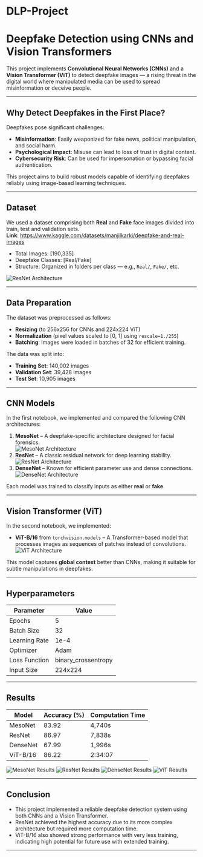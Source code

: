 # DLP-Project

# Deepfake Detection using CNNs and Vision Transformers

This project implements **Convolutional Neural Networks (CNNs)** and a **Vision Transformer (ViT)** to detect deepfake images — a rising threat in the digital world where manipulated media can be used to spread misinformation or deceive people.

---

## Why Detect Deepfakes in the First Place?

Deepfakes pose significant challenges:

- **Misinformation**: Easily weaponized for fake news, political manipulation, and social harm.
- **Psychological Impact**: Misuse can lead to loss of trust in digital content.
- **Cybersecurity Risk**: Can be used for impersonation or bypassing facial authentication.

This project aims to build robust models capable of identifying deepfakes reliably using image-based learning techniques.

---

## Dataset

We used a dataset comprising both **Real** and **Fake** face images divided into train, test and validation sets. <br>
**Link**: https://www.kaggle.com/datasets/manjilkarki/deepfake-and-real-images

- Total Images: [190,335]
- Deepfake Classes: [Real/Fake]
- Structure: Organized in folders per class — e.g., `Real/`, `Fake/`, etc.

![ResNet Architecture](./README_Images/sample_images.png)

---

## Data Preparation

The dataset was preprocessed as follows:

- **Resizing** (to 256x256 for CNNs and 224x224 ViT)
- **Normalization** (pixel values scaled to [0, 1] using `rescale=1./255`)
- **Batching**: Images were loaded in batches of 32 for efficient training.

The data was split into:

- **Training Set**: 140,002 images
- **Validation Set**: 39,428 images
- **Test Set**: 10,905 images

---

## CNN Models

In the first notebook, we implemented and compared the following CNN architectures:

1. **MesoNet** – A deepfake-specific architecture designed for facial forensics. <br>
   ![MesoNet Architecture](./README_Images/mesonet_architecture.PNG)
2. **ResNet** – A classic residual network for deep learning stability.<br>
   ![ResNet Architecture](./README_Images/resnet_architecture.PNG)
3. **DenseNet** – Known for efficient parameter use and dense connections. <br>
   ![DenseNet Architecture](./README_Images/densenet_architecture.PNG)

Each model was trained to classify inputs as either **real** or **fake**.

---

## Vision Transformer (ViT)

In the second notebook, we implemented:

- **ViT-B/16** from `torchvision.models` – A Transformer-based model that processes images as sequences of patches instead of convolutions. <br>
  ![ViT Architecture](./README_Images/vit_architecture.PNG)

This model captures **global context** better than CNNs, making it suitable for subtle manipulations in deepfakes.

---

## Hyperparameters

| Parameter     | Value               |
| ------------- | ------------------- |
| Epochs        | 5                   |
| Batch Size    | 32                  |
| Learning Rate | 1e-4                |
| Optimizer     | Adam                |
| Loss Function | binary_crossentropy |
| Input Size    | 224x224             |

---

## Results

| Model    | Accuracy (%) | Computation Time |
| -------- | ------------ | ---------------- |
| MesoNet  | 83.92        | 4,740s           |
| ResNet   | 86.97        | 7,838s           |
| DenseNet | 67.99        | 1,996s           |
| ViT-B/16 | 86.22        | 2:34:07          |

![MesoNet Results](./README_Images/mesonet_results.PNG)
![ResNet Results](./README_Images/resnet_results.PNG)
![DenseNet Results](./README_Images/densenet_results.PNG)
![ViT Results](./README_Images/vit_results.PNG)

---

## Conclusion

- This project implemented a reliable deepfake detection system using both CNNs and a Vision Transformer.
- ResNet achieved the highest accuracy due to its more complex architecture but required more computation time.
- ViT-B/16 also showed strong performance with very less training, indicating high potential for future use with extended training.

---
